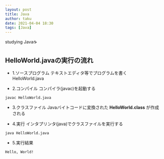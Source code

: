 ```yaml
---
layout: post
title: Java
author: taku
date: 2021-04-04 18:30
tags: [Java]
---
```


studying Java☕

## HelloWorld.javaの実行の流れ

- 1.ソースプログラム
テキストエディタ等でプログラムを書く
HelloWorld.java

- 2.コンパイル
コンパイラ(javac)を起動する

```
javac HelloWorld.java
```

- 3.クラスファイル
Javaバイトコードに変換された **HelloWorld.class** が作成される

- 4.実行
インタプリンタ(java)でクラスファイルを実行する

```
java HelloWorld.java
```

- 5.実行結果

```
Hello, World!
```



